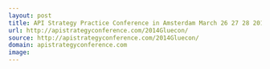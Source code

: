 ```yaml
---
layout: post
title: API Strategy Practice Conference in Amsterdam March 26 27 28 2014
url: http://apistrategyconference.com/2014Gluecon/
source: http://apistrategyconference.com/2014Gluecon/
domain: apistrategyconference.com
image: 
---
```


